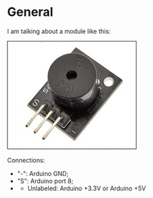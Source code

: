# General

I am talking about a module like this:

![buzzer module](buzzer-module.jpg)

Connections:

- "-": Arduino GND;
- "S": Arduino port 8;
- - Unlabeled: Arduino +3.3V or Arduino +5V
